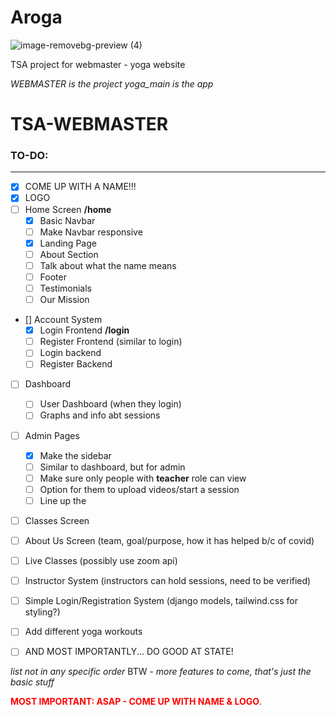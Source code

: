 # Aroga

![image-removebg-preview (4)](https://user-images.githubusercontent.com/75226884/161325956-6475a99b-4b1a-4603-a7a6-ff91c90b9615.png)



TSA project for webmaster - yoga website


*WEBMASTER is the project*
*yoga_main is the app* 

# TSA-WEBMASTER


### TO-DO:
__________


- [x] COME UP WITH A NAME!!!
- [x] LOGO
- [ ] Home Screen **/home**
   - [x] Basic Navbar
   - [ ] Make Navbar responsive
   - [x] Landing Page
   - [ ] About Section
   - [ ] Talk about what the name means 
   - [ ] Footer
   - [ ] Testimonials
   - [ ] Our Mission
  
- [] Account System
   - [x] Login Frontend **/login**
   - [ ] Register Frontend (similar to login)
   - [ ] Login backend
   - [ ] Register Backend

- [ ] Dashboard 
   - [ ] User Dashboard (when they login)
   - [ ] Graphs and info abt sessions

- [ ] Admin Pages 
  - [x] Make the sidebar
  - [ ] Similar to dashboard, but for admin
  - [ ] Make sure only people with **teacher** role can view
  - [ ] Option for them to upload videos/start a session
  - [ ] Line up the 
- [ ] Classes Screen
- [ ] About Us Screen (team, goal/purpose, how it has helped b/c of covid)
- [ ] Live Classes (possibly use zoom api)
- [ ] Instructor System (instructors can hold sessions, need to be verified)
- [ ] Simple Login/Registration System (django models, tailwind.css for styling?)
- [ ] Add different yoga workouts
- [ ] AND MOST IMPORTANTLY... DO GOOD AT STATE! 


*list not in any specific order* 
BTW - *more features to come, that's just the basic stuff*

<span style="color:red; font-weight: bold;">MOST IMPORTANT: ASAP - COME UP WITH NAME & LOGO</span>.

